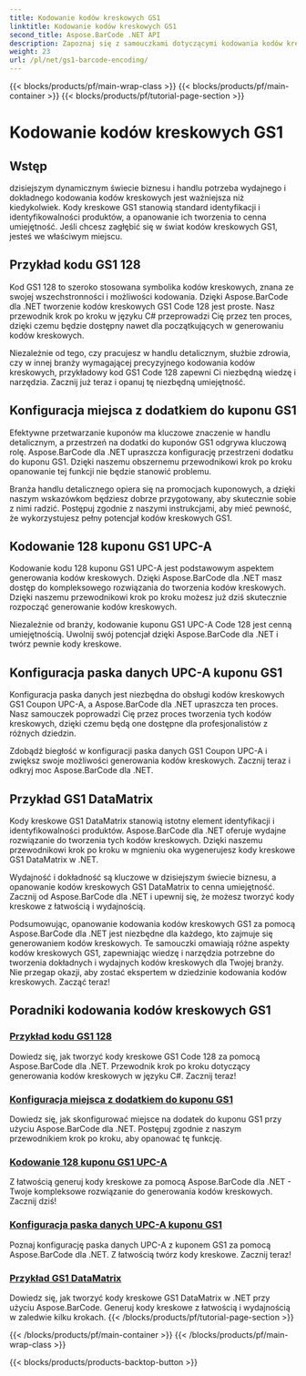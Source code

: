 ```yaml
---
title: Kodowanie kodów kreskowych GS1
linktitle: Kodowanie kodów kreskowych GS1
second_title: Aspose.BarCode .NET API
description: Zapoznaj się z samouczkami dotyczącymi kodowania kodów kreskowych GS1 dla Aspose.BarCode w .NET. Z łatwością twórz kody kreskowe GS1 Code 128, UPC-A i DataMatrix. Zacznij teraz!
weight: 23
url: /pl/net/gs1-barcode-encoding/
---
```


{{< blocks/products/pf/main-wrap-class >}}
{{< blocks/products/pf/main-container >}}
{{< blocks/products/pf/tutorial-page-section >}}

# Kodowanie kodów kreskowych GS1


## Wstęp
dzisiejszym dynamicznym świecie biznesu i handlu potrzeba wydajnego i dokładnego kodowania kodów kreskowych jest ważniejsza niż kiedykolwiek. Kody kreskowe GS1 stanowią standard identyfikacji i identyfikowalności produktów, a opanowanie ich tworzenia to cenna umiejętność. Jeśli chcesz zagłębić się w świat kodów kreskowych GS1, jesteś we właściwym miejscu.

## Przykład kodu GS1 128

Kod GS1 128 to szeroko stosowana symbolika kodów kreskowych, znana ze swojej wszechstronności i możliwości kodowania. Dzięki Aspose.BarCode dla .NET tworzenie kodów kreskowych GS1 Code 128 jest proste. Nasz przewodnik krok po kroku w języku C# przeprowadzi Cię przez ten proces, dzięki czemu będzie dostępny nawet dla początkujących w generowaniu kodów kreskowych.

Niezależnie od tego, czy pracujesz w handlu detalicznym, służbie zdrowia, czy w innej branży wymagającej precyzyjnego kodowania kodów kreskowych, przykładowy kod GS1 Code 128 zapewni Ci niezbędną wiedzę i narzędzia. Zacznij już teraz i opanuj tę niezbędną umiejętność.

## Konfiguracja miejsca z dodatkiem do kuponu GS1

Efektywne przetwarzanie kuponów ma kluczowe znaczenie w handlu detalicznym, a przestrzeń na dodatki do kuponów GS1 odgrywa kluczową rolę. Aspose.BarCode dla .NET upraszcza konfigurację przestrzeni dodatku do kuponu GS1. Dzięki naszemu obszernemu przewodnikowi krok po kroku opanowanie tej funkcji nie będzie stanowić problemu.

Branża handlu detalicznego opiera się na promocjach kuponowych, a dzięki naszym wskazówkom będziesz dobrze przygotowany, aby skutecznie sobie z nimi radzić. Postępuj zgodnie z naszymi instrukcjami, aby mieć pewność, że wykorzystujesz pełny potencjał kodów kreskowych GS1.

## Kodowanie 128 kuponu GS1 UPC-A

Kodowanie kodu 128 kuponu GS1 UPC-A jest podstawowym aspektem generowania kodów kreskowych. Dzięki Aspose.BarCode dla .NET masz dostęp do kompleksowego rozwiązania do tworzenia kodów kreskowych. Dzięki naszemu przewodnikowi krok po kroku możesz już dziś skutecznie rozpocząć generowanie kodów kreskowych.

Niezależnie od branży, kodowanie kuponu GS1 UPC-A Code 128 jest cenną umiejętnością. Uwolnij swój potencjał dzięki Aspose.BarCode dla .NET i twórz pewnie kody kreskowe.

## Konfiguracja paska danych UPC-A kuponu GS1

Konfiguracja paska danych jest niezbędna do obsługi kodów kreskowych GS1 Coupon UPC-A, a Aspose.BarCode dla .NET upraszcza ten proces. Nasz samouczek poprowadzi Cię przez proces tworzenia tych kodów kreskowych, dzięki czemu będą one dostępne dla profesjonalistów z różnych dziedzin.

Zdobądź biegłość w konfiguracji paska danych GS1 Coupon UPC-A i zwiększ swoje możliwości generowania kodów kreskowych. Zacznij teraz i odkryj moc Aspose.BarCode dla .NET.

## Przykład GS1 DataMatrix

Kody kreskowe GS1 DataMatrix stanowią istotny element identyfikacji i identyfikowalności produktów. Aspose.BarCode dla .NET oferuje wydajne rozwiązanie do tworzenia tych kodów kreskowych. Dzięki naszemu przewodnikowi krok po kroku w mgnieniu oka wygenerujesz kody kreskowe GS1 DataMatrix w .NET.

Wydajność i dokładność są kluczowe w dzisiejszym świecie biznesu, a opanowanie kodów kreskowych GS1 DataMatrix to cenna umiejętność. Zacznij od Aspose.BarCode dla .NET i upewnij się, że możesz tworzyć kody kreskowe z łatwością i wydajnością.

Podsumowując, opanowanie kodowania kodów kreskowych GS1 za pomocą Aspose.BarCode dla .NET jest niezbędne dla każdego, kto zajmuje się generowaniem kodów kreskowych. Te samouczki omawiają różne aspekty kodów kreskowych GS1, zapewniając wiedzę i narzędzia potrzebne do tworzenia dokładnych i wydajnych kodów kreskowych dla Twojej branży. Nie przegap okazji, aby zostać ekspertem w dziedzinie kodowania kodów kreskowych. Zacząć teraz!
## Poradniki kodowania kodów kreskowych GS1
### [Przykład kodu GS1 128](./gs1-code-128-example/)
Dowiedz się, jak tworzyć kody kreskowe GS1 Code 128 za pomocą Aspose.BarCode dla .NET. Przewodnik krok po kroku dotyczący generowania kodów kreskowych w języku C#. Zacznij teraz!
### [Konfiguracja miejsca z dodatkiem do kuponu GS1](./gs1-coupon-supplement-space-configuration/)
Dowiedz się, jak skonfigurować miejsce na dodatek do kuponu GS1 przy użyciu Aspose.BarCode dla .NET. Postępuj zgodnie z naszym przewodnikiem krok po kroku, aby opanować tę funkcję.
### [Kodowanie 128 kuponu GS1 UPC-A](./gs1-coupon-upc-a-code-128-encoding/)
Z łatwością generuj kody kreskowe za pomocą Aspose.BarCode dla .NET - Twoje kompleksowe rozwiązanie do generowania kodów kreskowych. Zacznij dziś!
### [Konfiguracja paska danych UPC-A kuponu GS1](./gs1-coupon-upc-a-databar-configuration/)
Poznaj konfigurację paska danych UPC-A z kuponem GS1 za pomocą Aspose.BarCode dla .NET. Z łatwością twórz kody kreskowe. Zacznij teraz!
### [Przykład GS1 DataMatrix](./gs1-datamatrix-example/)
Dowiedz się, jak tworzyć kody kreskowe GS1 DataMatrix w .NET przy użyciu Aspose.BarCode. Generuj kody kreskowe z łatwością i wydajnością w zaledwie kilku krokach.
{{< /blocks/products/pf/tutorial-page-section >}}

{{< /blocks/products/pf/main-container >}}
{{< /blocks/products/pf/main-wrap-class >}}

{{< blocks/products/products-backtop-button >}}
